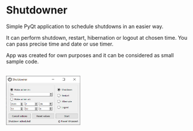 # Shutdowner
Simple PyQt application to schedule shutdowns in an easier way.

It can perform shutdown, restart, hibernation or logout at chosen time.
You can pass  precise time and date or use timer.

App was created for own purposes and it can be considered as small sample code.

<br/>

<img src="/screenshots/screenshot1.png" height="40%" width="40%" />

